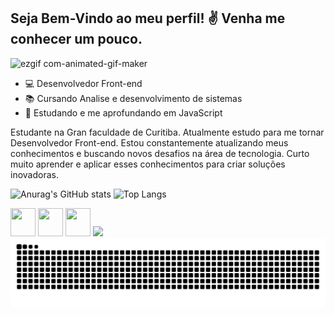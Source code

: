 ## Seja Bem-Vindo ao meu perfil! ✌ Venha me conhecer um pouco.

![ezgif com-animated-gif-maker](https://github.com/user-attachments/assets/0291b249-78d3-44bb-9f40-97596bcbb600)


- 💻 Desenvolvedor Front-end
- 📚 Cursando Analise e desenvolvimento de sistemas
- 🌱 Estudando e me aprofundando em JavaScript
  
 Estudante na Gran faculdade de Curitiba. Atualmente estudo para me tornar Desenvolvedor Front-end. Estou constantemente atualizando meus conhecimentos e buscando novos desafios na área de tecnologia. Curto muito aprender e aplicar esses conhecimentos para criar soluções inovadoras.

![Anurag's GitHub stats](https://github-readme-stats.vercel.app/api?username=josealmir5&show_icons=true&theme=calm)
![Top Langs](https://github-readme-stats.vercel.app/api/top-langs/?username=josealmir5&layout=compact&theme=calm)


<div>
<img height="45" width="40" src="https://cdn.jsdelivr.net/gh/devicons/devicon@latest/icons/html5/html5-original.svg" />
<img height="45" width="40" src="https://cdn.jsdelivr.net/gh/devicons/devicon@latest/icons/css3/css3-original.svg" />
<img height="45" width="40" src="https://cdn.jsdelivr.net/gh/devicons/devicon@latest/icons/javascript/javascript-original.svg" /> 
<img height="auto" width="55" src="https://cdn.jsdelivr.net/gh/devicons/devicon@latest/icons/mysql/mysql-original-wordmark.svg" />
</div>        

<picture>
  <source media="(prefers-color-scheme: dark)" srcset="https://raw.githubusercontent.com/josealmir5/josealmir5/output/github-contribution-grid-snake-dark.svg">
  <source media="(prefers-color-scheme: light)" srcset="https://raw.githubusercontent.com/josealmir5/josealmir5/output/github-contribution-grid-snake.svg">
  <img alt="github contribution grid snake animation" src="https://raw.githubusercontent.com/josealmir5/josealmir5/output/github-contribution-grid-snake.svg">
</picture>

